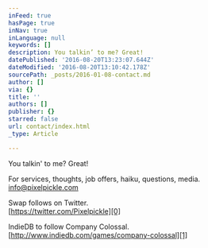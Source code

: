 ```yaml
---
inFeed: true
hasPage: true
inNav: true
inLanguage: null
keywords: []
description: You talkin’ to me? Great!
datePublished: '2016-08-20T13:23:07.644Z'
dateModified: '2016-08-20T13:10:42.178Z'
sourcePath: _posts/2016-01-08-contact.md
author: []
via: {}
title: ''
authors: []
publisher: {}
starred: false
url: contact/index.html
_type: Article

---
```

You talkin' to me? Great!

For services, thoughts, job offers, haiku, questions, media. info@pixelpickle.com

Swap follows on Twitter.  
[https://twitter.com/Pixelpickle][0]

IndieDB to follow Company Colossal.  
[http://www.indiedb.com/games/company-colossal][1]

[0]: https://twitter.com/Pixelpickle
[1]: http://www.indiedb.com/games/company-colossal